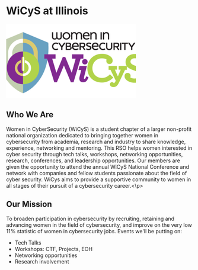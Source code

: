 <!DOCTYPE html>
<html>
<body>

<h1>WiCyS at Illinois</h1>

<img src="WiCyS-logo.png" alt="WiCyS logo">
<h2>Who We Are</h2>
<p>Women in CyberSecurity (WiCyS) is a student chapter of a larger non-profit national organization dedicated to bringing together women in cybersecurity from academia, research and industry to share knowledge, experience, networking and mentoring. This RSO helps women interested in cyber security through tech talks, workshops, networking opportunities, research, conferences, and leadership opportunities. Our members are given the opportunity to attend the annual WiCyS National Conference and network with companies and fellow students passionate about the field of cyber security. WiCys aims to provide a supportive community to women in all stages of their pursuit of a cybersecurity career.<\p>
<h2>Our Mission</h2>
<p>To broaden participation in cybersecurity by recruiting, retaining and advancing women in the field of cybersecurity, and improve on the very low 11% statistic of women in cybersecurity jobs. Events we'll be putting on:</p>
  <ul>
  <li>Tech Talks</li>
  <li>Workshops: CTF, Projects, EOH</li>
  <li>Networking opportunities</li>
  <li>Research involvement</li>
</ul>

</body>
</html>


